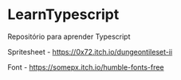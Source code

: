 # LearnTypescript
Repositório para aprender Typescript

Spritesheet - https://0x72.itch.io/dungeontileset-ii

Font - https://somepx.itch.io/humble-fonts-free
